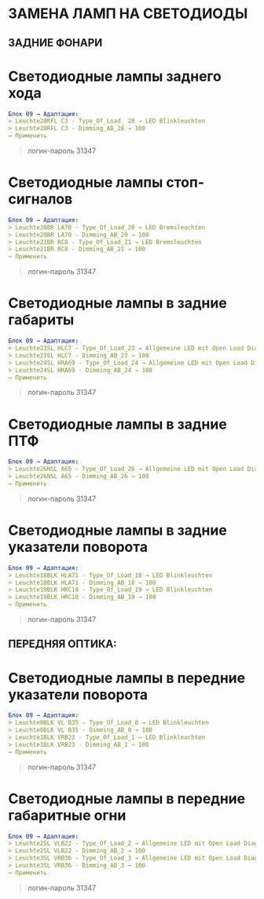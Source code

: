 # ЗАМЕНА ЛАМП НА СВЕТОДИОДЫ

## ЗАДНИЕ ФОНАРИ

# Светодиодные лампы заднего хода
``` yaml
Блок 09 → Адаптация:
> Leuchte28RFL C3 - Type_Of_Load_ 28 → LED Blinkleuchten 
> Leuchte28RFL C3 - Dimming_AB_28 → 100
→ Применить
```
> логин-пароль 31347	

# Светодиодные лампы стоп-сигналов
``` yaml
Блок 09 → Адаптация:
> Leuchte20BR LA70 - Type_Of_Load_20 → LED Bremsleuchten 
> Leuchte20BR LA70 - Dimming_AB_20 → 100
> Leuchte21BR RC8 - Type_Of_Load_21 → LED Bremsleuchten 
> Leuchte21BR RC8 - Dimming_AB_21 → 100
→ Применить
```
> логин-пароль 31347	

# Светодиодные лампы в задние габариты
``` yaml
Блок 09 → Адаптация:
> Leuchte23SL HLC7 - Type_Of_Load_23 → Allgemeine LED mit Open Load Diagnose 
> Leuchte23SL HLC7 - Dimming_AB_23 → 100 
> Leuchte24SL HRA69 - Type_Of_Load_24 → Allgemeine LED mit Open Load Diagnose 
> Leuchte24SL HRA69 - Dimming_AB_24 → 100
→ Применить
```
> логин-пароль 31347	

# Светодиодные лампы в задние ПТФ
``` yaml
Блок 09 → Адаптация:
> Leuchte26NSL A65 - Type_Of_Load_26 → Allgemeine LED mit Open Load Diagnose 
> Leuchte26NSL A65 - Dimming_AB_26 → 100
→ Применить
```
> логин-пароль 31347	

# Светодиодные лампы в задние указатели поворота
``` yaml
Блок 09 → Адаптация:
> Leuchte18BLK HLA71 - Type_Of_Load_18 → LED Blinkleuchten 
> Leuchte18BLK HLA71 - Dimming_AB_18 → 100 
> Leuchte19BLK HRC10 - Type_Of_Load_19 → LED Blinkleuchten 
> Leuchte19BLK HRC10 - Dimming_AB_19 → 100
→ Применить
```
> логин-пароль 31347	

## ПЕРЕДНЯЯ ОПТИКА:

# Светодиодные лампы в передние указатели поворота
``` yaml
Блок 09 → Адаптация:
> Leuchte0BLK VL B35 - Type_Of_Load_0 → LED Blinkleuchten 
> Leuchte0BLK VL B35 - Dimming_AB_0 → 100
> Leuchte1BLK VRB23 - Type_Of_Load_1 → LED Blinkleuchten
> Leuchte1BLK VRB23 - Dimming_AB_1 → 100
→ Применить
```
> логин-пароль 31347	

# Светодиодные лампы в передние габаритные огни
``` yaml
Блок 09 → Адаптация:
> Leuchte2SL VLB22 - Type_Of_Load_2 → Allgemeine LED mit Open Load Diagnose 
> Leuchte2SL VLB22 - Dimming_AB_2 → 100 
> Leuchte3SL VRB36 - Type_Of_Load_3 → Allgemeine LED mit Open Load Diagnose 
> Leuchte3SL VRB36 - Dimming_AB_3 → 100
→ Применить
```
> логин-пароль 31347	